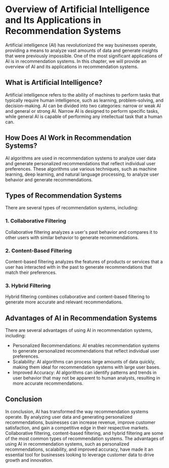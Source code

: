 Overview of Artificial Intelligence and Its Applications in Recommendation Systems
================================================================================================

Artificial intelligence (AI) has revolutionized the way businesses operate, providing a means to analyze vast amounts of data and generate insights that were previously impossible. One of the most significant applications of AI is in recommendation systems. In this chapter, we will provide an overview of AI and its applications in recommendation systems.

What is Artificial Intelligence?
--------------------------------

Artificial intelligence refers to the ability of machines to perform tasks that typically require human intelligence, such as learning, problem-solving, and decision-making. AI can be divided into two categories: narrow or weak AI and general or strong AI. Narrow AI is designed to perform specific tasks, while general AI is capable of performing any intellectual task that a human can.

How Does AI Work in Recommendation Systems?
-------------------------------------------

AI algorithms are used in recommendation systems to analyze user data and generate personalized recommendations that reflect individual user preferences. These algorithms use various techniques, such as machine learning, deep learning, and natural language processing, to analyze user behavior and generate recommendations.

Types of Recommendation Systems
-------------------------------

There are several types of recommendation systems, including:

### 1. Collaborative Filtering

Collaborative filtering analyzes a user's past behavior and compares it to other users with similar behavior to generate recommendations.

### 2. Content-Based Filtering

Content-based filtering analyzes the features of products or services that a user has interacted with in the past to generate recommendations that match their preferences.

### 3. Hybrid Filtering

Hybrid filtering combines collaborative and content-based filtering to generate more accurate and relevant recommendations.

Advantages of AI in Recommendation Systems
------------------------------------------

There are several advantages of using AI in recommendation systems, including:

* Personalized Recommendations: AI enables recommendation systems to generate personalized recommendations that reflect individual user preferences.
* Scalability: AI algorithms can process large amounts of data quickly, making them ideal for recommendation systems with large user bases.
* Improved Accuracy: AI algorithms can identify patterns and trends in user behavior that may not be apparent to human analysts, resulting in more accurate recommendations.

Conclusion
----------

In conclusion, AI has transformed the way recommendation systems operate. By analyzing user data and generating personalized recommendations, businesses can increase revenue, improve customer satisfaction, and gain a competitive edge in their respective markets. Collaborative filtering, content-based filtering, and hybrid filtering are some of the most common types of recommendation systems. The advantages of using AI in recommendation systems, such as personalized recommendations, scalability, and improved accuracy, have made it an essential tool for businesses looking to leverage customer data to drive growth and innovation.

